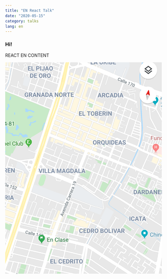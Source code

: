```yaml
---
title: "EN React Talk"
date: "2020-05-15"
category: talks
lang: en
---
```


### Hi!

REACT EN CONTENT

![alt text image](./maps.png)
